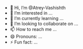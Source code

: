 - 👋 Hi, I’m @Atrey-Vashishth
- 👀 I’m interested in ...
- 🌱 I’m currently learning ...
- 💞️ I’m looking to collaborate on ...
- 📫 How to reach me ...
- 😄 Pronouns: ...
- ⚡ Fun fact: ...

<!-- is a ✨ special ✨ repository because its `README.md` (this file) appears on your GitHub profile.
You can click the Preview link to take a look at your changes.
--->
